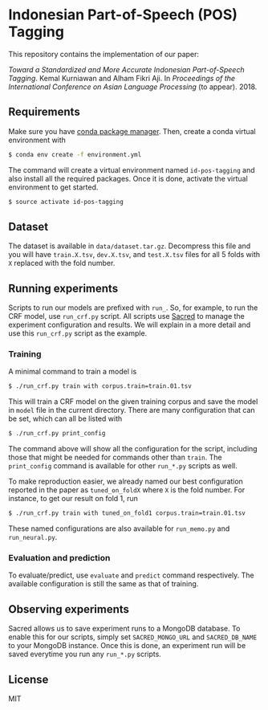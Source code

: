# Indonesian Part-of-Speech (POS) Tagging

This repository contains the implementation of our paper:

*Toward a Standardized and More Accurate Indonesian Part-of-Speech Tagging*.
Kemal Kurniawan and Alham Fikri Aji. In *Proceedings of the International
Conference on Asian Language Processing* (to appear). 2018.

## Requirements

Make sure you have [conda package manager](https://conda.io/docs/). Then, create
a conda virtual environment with

```bash
$ conda env create -f environment.yml
```

The command will create a virtual environment named `id-pos-tagging` and also
install all the required packages. Once it is done, activate the virtual
environment to get started.

```bash
$ source activate id-pos-tagging
```

## Dataset

The dataset is available in `data/dataset.tar.gz`. Decompress this file and you
will have `train.X.tsv`, `dev.X.tsv`, and `test.X.tsv` files for all 5 folds
with `X` replaced with the fold number.

## Running experiments

Scripts to run our models are prefixed with `run_`. So, for example, to run the
CRF model, use `run_crf.py` script. All scripts use [Sacred](http://sacred.readthedocs.io/)
to manage the experiment configuration and results. We will explain in a more detail and use
this `run_crf.py` script as the example.

### Training

A minimal command to train a model is

```bash
$ ./run_crf.py train with corpus.train=train.01.tsv
```

This will train a CRF model on the given training corpus and save the model in `model` file
in the current directory. There are many configuration that can be set, which can all be
listed with

```bash
$ ./run_crf.py print_config
```

The command above will show all the configuration for the script, including those that
might be needed for commands other than `train`. The `print_config` command is available
for other `run_*.py` scripts as well.

To make reproduction easier, we already named our best configuration reported in the paper as
`tuned_on_foldX` where `X` is the fold number. For instance, to get our result on fold 1, run

```bash
$ ./run_crf.py train with tuned_on_fold1 corpus.train=train.01.tsv
```

These named configurations are also available for `run_memo.py` and `run_neural.py`.

### Evaluation and prediction

To evaluate/predict, use `evaluate` and `predict` command respectively. The available
configuration is still the same as that of training.

## Observing experiments

Sacred allows us to save experiment runs to a MongoDB database. To enable this for our scripts,
simply set `SACRED_MONGO_URL` and `SACRED_DB_NAME` to your MongoDB instance. Once this is done,
an experiment run will be saved everytime you run any `run_*.py` scripts.

## License

MIT
